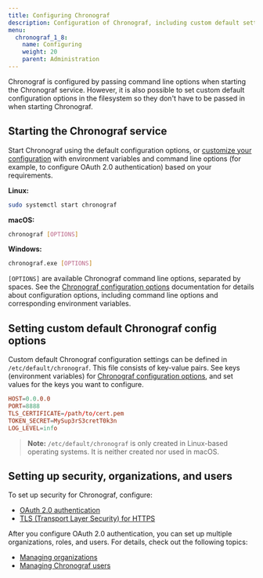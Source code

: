 ```yaml
---
title: Configuring Chronograf
description: Configuration of Chronograf, including custom default settings, security, multiple users, and multiple organizations.
menu:
  chronograf_1_8:
    name: Configuring
    weight: 20
    parent: Administration
---
```


Chronograf is configured by passing command line options when starting the Chronograf service.
However, it is also possible to set custom default configuration options in the filesystem so they don't have to be passed in when starting Chronograf.

## Starting the Chronograf service

Start Chronograf using the default configuration options, or [customize your configuration](https://docs.influxdata.com/chronograf/v1.8/administration/configuration/) with environment variables and command line options (for example, to configure OAuth 2.0 authentication) based on your requirements.

**Linux:**

```bash
sudo systemctl start chronograf
```

**macOS:**

```bash
chronograf [OPTIONS]
```

**Windows:**

```bash
chronograf.exe [OPTIONS]
```

`[OPTIONS]` are available Chronograf command line options, separated by spaces. See the [Chronograf configuration options](https://docs.influxdata.com/chronograf/v1.8/administration/config-options) documentation for details about configuration options, including command line options and corresponding environment variables.

## Setting custom default Chronograf config options

Custom default Chronograf configuration settings can be defined in `/etc/default/chronograf`.
This file consists of key-value pairs. See keys (environment variables) for [Chronograf configuration options](https://docs.influxdata.com/chronograf/v1.8/administration/config-options), and set values for the keys you want to configure.

```conf
HOST=0.0.0.0
PORT=8888
TLS_CERTIFICATE=/path/to/cert.pem
TOKEN_SECRET=MySup3rS3cretT0k3n
LOG_LEVEL=info
```

> **Note:** `/etc/default/chronograf` is only created in Linux-based operating systems.
It is neither created nor used in macOS.

## Setting up security, organizations, and users

To set up security for Chronograf, configure:

* [OAuth 2.0 authentication](/chronograf/v1.8/administration/managing-security/#configure-oauth-2-0)
* [TLS (Transport Layer Security) for HTTPS](/chronograf/v1.8/administration/managing-security/#configure-tls-transport-layer-security-and-https)

After you configure OAuth 2.0 authentication, you can set up multiple organizations, roles, and users. For details, check out the following topics:

* [Managing organizations](/chronograf/v1.8/administration/managing-organizations/)
* [Managing Chronograf users](/chronograf/v1.8/administration/managing-chronograf-users/)


<!-- TODO ## Configuring Chronograf for InfluxDB Enterprise clusters) -->
